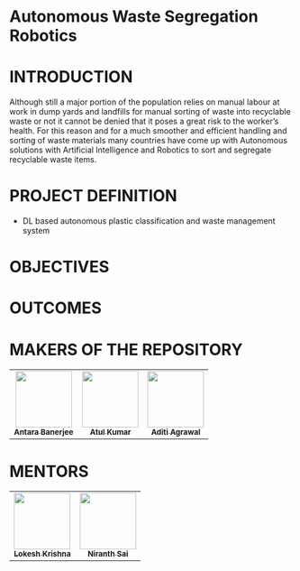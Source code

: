 # Autonomous Waste Segregation Robotics
# INTRODUCTION
Although still a major portion of the population relies on manual labour at work in dump yards and landfills for manual sorting of waste into recyclable waste or not it cannot be denied that it poses a great risk to the worker’s health. For this reason and for a much smoother and efficient handling and sorting of waste materials many countries have come up with Autonomous solutions with Artificial Intelligence and Robotics to sort and segregate recyclable waste items.



# PROJECT DEFINITION
- DL based autonomous plastic classification and waste management system
# OBJECTIVES
# OUTCOMES
# MAKERS OF THE REPOSITORY
<!-- ALL-CONTRIBUTORS-LIST:START - Do not remove or modify this section -->
<!-- prettier-ignore-start -->
<!-- markdownlint-disable -->
<table>
  <tr>
    <td align="center"><a href="https://github.com/AntaraB1005"><img src="https://avatars.githubusercontent.com/u/71094731?s=460&v=4" width="100px;" alt=""/><br /><sub><b>Antara Banerjee</b></sub></a><br /></a></td>
     <td align="center"><a href="https://github.com/AtuL-KumaR-00"><img src="https://avatars.githubusercontent.com/u/64649440?s=400&v=4" width="100px;" alt=""/><br /><sub><b>Atul Kumar</b></sub></a><br /></a></td>
      <td align="center"><a href="https://github.com/aditiagrawal123"><img src="https://avatars.githubusercontent.com/u/64923751?s=400&v=4" width="100px;" alt=""/><br /><sub><b>Aditi Agrawal</b></sub></a><br /></a></td>
    </tr>
</table>

<!-- markdownlint-restore -->
<!-- prettier-ignore-end -->

<!-- ALL-CONTRIBUTORS-LIST:END -->

# MENTORS
<table>
  <tr>
    <td align="center"><a href="https://github.com/lok-i"><img src="https://avatars.githubusercontent.com/u/54435909?s=460&u=29af076049dab351b2e43621e9a433919bf50fb1&v=4" width="100px;" alt=""/><br /><sub><b>Lokesh Krishna</b></sub></a><br /></a></td>
    <td align="center"><a href="https://github.com/NiranthS"><img src="https://avatars.githubusercontent.com/u/44475481?s=460&v=4" width="100px;" alt=""/><br /><sub><b>Niranth Sai</b></sub></a><br /></a></td>
    </tr>
</table>
